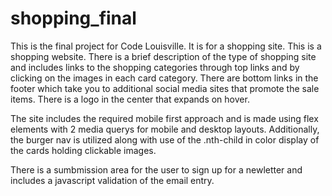 # shopping_final
This is the final project for Code Louisville. It is for a shopping site.
This is a shopping website. There is a brief description of the type of shopping site and includes links to the shopping categories through top links and by clicking on the images in each card category. There are bottom links in the footer which take you to additional social media sites that promote the sale items. There is a logo in the center that expands on hover.

The site includes the required mobile first approach and is made using flex elements with 2 media querys for mobile and desktop layouts. Additionally, the burger nav is utilized along with use of the .nth-child in color display of the cards holding clickable images.

There is a sumbmission area for the user to sign up for a newletter and includes a javascript validation of the email entry.
